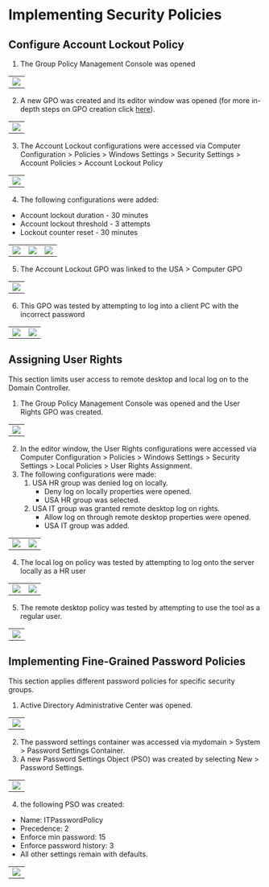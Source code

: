 # Implementing Security Policies

## Configure Account Lockout Policy

1. The Group Policy Management Console was opened

|                  								|
| ----------------------------------------------|
| ![](./Screenshots/1%20gpmc.png)                 						|

2. A new GPO was created and its editor window was opened (for more in-depth steps on GPO creation click [here](https://github.com/ShadiK1999/Helpdesk-Homelab-Projects/tree/main/Active%20Directory/GroupPolicy/GPO%20Creation)).

|                  								|
| ----------------------------------------------|
| ![](./Screenshots/2%20gpm%20editor.png)                 						|

3. The Account Lockout configurations were accessed via Computer Configuration > Policies > Windows Settings > Security Settings > Account Policies > Account Lockout Policy

|                  								|
| ----------------------------------------------|
| ![](./Screenshots/3%20account%20lockout%20settings.png)                 						|

4. The following configurations were added: 
- Account lockout duration - 30 minutes
- Account lockout threshold - 3 attempts
- Lockout counter reset - 30 minutes

|                  								|              						      |                                         |
| ----------------------------------------------|-----------------------------------------|-----------------------------------------|
| ![](./Screenshots/4%20lockout%20duration.png)                 						|![](./Screenshots/5%20lockou%20Threshold.png)                					  |![](./Screenshots/6%20lockout%20counter%20reset.png)                                    |

5. The Account Lockout GPO was linked to the USA > Computer GPO

|                  								|
| ----------------------------------------------|
| ![](./Screenshots/7%20linking%20gpo.png)                 						|

6. This GPO was tested by attempting to log into a client PC with the incorrect password

|                  								|              						      |
| ----------------------------------------------|-----------------------------------------|
| ![](./Screenshots/8%20login%20attempt.png)                 						|![](./Screenshots/9%20account%20locked%20out.png)                					  |

## Assigning User Rights
This section limits user access to remote desktop and local log on to the Domain Controller.

1. The Group Policy Management Console was opened and the User Rights GPO was created.

|                  								|
| ----------------------------------------------|
| ![](./Screenshots/11%20new%20gpo.png)                 						|

2. In the editor window, the User Rights configurations were accessed via Computer Configuration > Policies > Windows Settings > Security Settings > Local Policies > User Rights Assignment.
3. The following configurations were made:
    1. USA HR group was denied log on locally.
		- Deny log on locally properties were opened.
		- USA HR group was selected.
	2. USA IT group was granted remote desktop log on rights.
		- Allow log on through remote desktop properties were opened.
		- USA IT group was added.

|                  								|              						      |
| ----------------------------------------------|-----------------------------------------|
| ![](./Screenshots/12%20deny%20hr%20local%20log%20on.png)                 						|![](./Screenshots/13%20allow%20IT%20to%20use%20remote%20desktop.png)                					  |

4. The local log on policy was tested by attempting to log onto the server locally as a HR user

|                  								|              						      |
| ----------------------------------------------|-----------------------------------------|
| ![](./Screenshots/15%20attempt%20local%20log%20on.png)                 						|![](./Screenshots/16%20local%20log%20on%20denied.png)                					  |

5. The remote desktop policy was tested by attempting to use the tool as a regular user. 

|                  								|
| ----------------------------------------------|
| ![](./Screenshots/14%20remote%20desktop%20test%201.png)                 						|


## Implementing Fine-Grained Password Policies
This section applies different password policies for specific security groups.

1. Active Directory Administrative Center was opened.

|                  								|
| ----------------------------------------------|
| ![](./Screenshots/17%20ADAC.png)                 						|

2. The password settings container was accessed via mydomain > System > Password Settings Container.
3. A new Password Settings Object (PSO) was created by selecting New > Password Settings.

|                  								|
| ----------------------------------------------|
| ![](./Screenshots/18%20new%20pso.png)                 						|

4. the following PSO was created:
- Name: ITPasswordPolicy
- Precedence: 2
- Enforce min password: 15
- Enforce password history: 3
- All other settings remain with defaults.

|                  								|
| ----------------------------------------------|
| ![](./Screenshots/19%20IT%20PSO.png)                 						|

